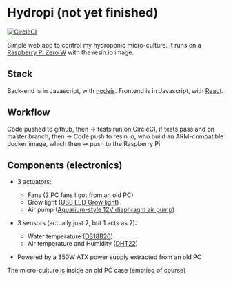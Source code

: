 # Hydropi (not yet finished)
[![CircleCI](https://circleci.com/gh/francois-roseberry/hydropi/tree/development.svg?style=shield)](https://circleci.com/gh/francois-roseberry/hydropi/tree/development)

Simple web app to control my hydroponic micro-culture. It runs on a [Raspberry Pi Zero W](https://www.raspberrypi.org/products/raspberry-pi-zero-w/) with the resin.io image.

## Stack
Back-end is in Javascript, with [nodejs](https://nodejs.org/). Frontend is in Javascript, with [React](https://reactjs.org/).

## Workflow
Code pushed to github, then -> tests run on CircleCI, if tests pass and on master branch, then -> Code push to resin.io, who build an ARM-compatible docker image, which then -> push to the Raspberry Pi

## Components (electronics)
* 3 actuators:
  * Fans (2 PC fans I got from an old PC)
  * Grow light ([USB LED Grow light](https://www.amazon.ca/dp/B0785DRTDH/ref=pe_3034960_236394800_FR_TE_3p_dp_1 "Amazon.ca link"))
  * Air pump ([Aquarium-style 12V diaphragm air pump](https://www.amazon.ca/dp/B00MP4BKL2/ref=pe_3034960_236394800_FR_TE_3p_dp_1 "Amazon.ca link"))
* 3 sensors (actually just 2, but 1 acts as 2):
  * Water temperature ([DS18B20](https://www.amazon.ca/dp/B00KLZQ0P8/ref=pe_3034960_233709270_TE_item "Amazon.ca link"))
  * Air temperature and Humidity ([DHT22](https://www.amazon.ca/dp/B01MR7WEI9/ref=pe_3034960_236394800_FR_TE_3p_dp_1 "Amazon.ca link"))

* Powered by a 350W ATX power supply extracted from an old PC

The micro-culture is inside an old PC case (emptied of course)
